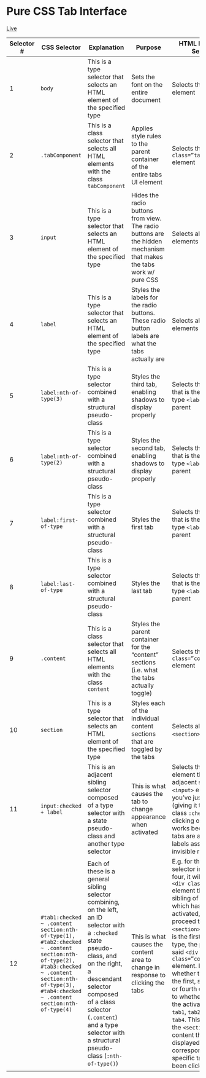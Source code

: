 Pure CSS Tab Interface
======================
[Live](https://eyacobson.github.io/CSS-project-1-tabs)

| **Selector \#** | **CSS Selector**                                                                                                                                                                                     | **Explanation**                                                                                                                                                                                                                                                                  | **Purpose**                                                                                                        | **HTML Element(s) Selected**                                                                                                                                                                                                                                                                                                                                                                                                                                                                                                                                                                          |
|-----------------|------------------------------------------------------------------------------------------------------------------------------------------------------------------------------------------------------|----------------------------------------------------------------------------------------------------------------------------------------------------------------------------------------------------------------------------------------------------------------------------------|--------------------------------------------------------------------------------------------------------------------|-------------------------------------------------------------------------------------------------------------------------------------------------------------------------------------------------------------------------------------------------------------------------------------------------------------------------------------------------------------------------------------------------------------------------------------------------------------------------------------------------------------------------------------------------------------------------------------------------------|
| 1               | `body`                                                                                                                                                                                               | This is a type selector that selects an HTML element of the specified type                                                                                                                                                                                                       | Sets the font on the entire document                                                                               | Selects the `<body>` element                                                                                                                                                                                                                                                                                                                                                                                                                                                                                                                                                                          |
| 2               | `.tabComponent`                                                                                                                                                                                      | This is a class selector that selects all HTML elements with the class `tabComponent`                                                                                                                                                                                            | Applies style rules to the parent container of the entire tabs UI element                                          | Selects the `<div class=”tabComponent”>` element                                                                                                                                                                                                                                                                                                                                                                                                                                                                                                                                                      |
| 3               | `input`                                                                                                                                                                                              | This is a type selector that selects an HTML element of the specified type                                                                                                                                                                                                       | Hides the radio buttons from view. The radio buttons are the hidden mechanism that makes the tabs work w/ pure CSS | Selects all the `<input>` elements                                                                                                                                                                                                                                                                                                                                                                                                                                                                                                                                                                    |
| 4               | `label`                                                                                                                                                                                              | This is a type selector that selects an HTML element of the specified type                                                                                                                                                                                                       | Styles the labels for the radio buttons. These radio button labels are what the tabs actually are                  | Selects all the `<label>` elements                                                                                                                                                                                                                                                                                                                                                                                                                                                                                                                                                                    |
| 5               | `label:nth-of-type(3)`                                                                                                                                                                               | This is a type selector combined with a structural pseudo-class                                                                                                                                                                                                                  | Styles the third tab, enabling shadows to display properly                                                         | Selects the `<label>` that is the 3rd child of type `<label>` of its parent                                                                                                                                                                                                                                                                                                                                                                                                                                                                                                                           |
| 6               | `label:nth-of-type(2)`                                                                                                                                                                               | This is a type selector combined with a structural pseudo-class                                                                                                                                                                                                                  | Styles the second tab, enabling shadows to display properly                                                        | Selects the `<label>` that is the 2nd child of type `<label>` of its parent                                                                                                                                                                                                                                                                                                                                                                                                                                                                                                                           |
| 7               | `label:first-of-type`                                                                                                                                                                                | This is a type selector combined with a structural pseudo-class                                                                                                                                                                                                                  | Styles the first tab                                                                                               | Selects the `<label>` that is the first child of type `<label>` of its parent                                                                                                                                                                                                                                                                                                                                                                                                                                                                                                                         |
| 8               | `label:last-of-type`                                                                                                                                                                                 | This is a type selector combined with a structural pseudo-class                                                                                                                                                                                                                  | Styles the last tab                                                                                                | Selects the `<label>` that is the last child of type `<label>` of its parent                                                                                                                                                                                                                                                                                                                                                                                                                                                                                                                          |
| 9               | `.content`                                                                                                                                                                                           | This is a class selector that selects all HTML elements with the class `content`                                                                                                                                                                                                 | Styles the parent container for the “content” sections (i.e. what the tabs actually toggle)                        | Selects the `<div class=”content”>` element                                                                                                                                                                                                                                                                                                                                                                                                                                                                                                                                                           |
| 10              | `section`                                                                                                                                                                                            | This is a type selector that selects an HTML element of the specified type                                                                                                                                                                                                       | Styles each of the individual content sections that are toggled by the tabs                                        | Selects all the `<section>` elements                                                                                                                                                                                                                                                                                                                                                                                                                                                                                                                                                                  |
| 11              | `input:checked + label`                                                                                                                                                                              | This is an adjacent sibling selector composed of a type selector with a state pseudo-class and another type selector                                                                                                                                                             | This is what causes the tab to change appearance when activated                                                    | Selects the `<label>` element that is the adjacent sibling of the `<input>` element that you’ve just activated (giving it the pseudo-class `:checked`) by clicking on a tab. This works because the tabs are actually labels associated with invisible radio buttons.                                                                                                                                                                                                                                                                                                                                 |
| 12              | `#tab1:checked ~ .content section:nth-of-type(1), #tab2:checked ~ .content section:nth-of-type(2), #tab3:checked ~ .content section:nth-of-type(3), #tab4:checked ~ .content section:nth-of-type(4)` | Each of these is a general sibling selector combining, on the left, an ID selector with a `:checked` state pseudo-class, and on the right, a descendant selector composed of a class selector (`.content`) and a type selector with a structural pseudo-class (`:nth-of-type()`) | This is what causes the content area to change in response to clicking the tabs                                    | E.g. for the first selector in this list of four, it will select the `<div class=”content”>` element that is a sibling of the tab which has just been activated, and then proceed to select the `<section>` element that is the first child of its type, the parent being said `<div class=”content”>` element. In each case, whether the child is the first, second, third, or fourth corresponds to whether the ID of the activated tab is `tab1`, `tab2`, `tab3`, or `tab4`. This ensures that the `<section>` of content that is displayed corresponds to the specific tab that has been clicked. |
